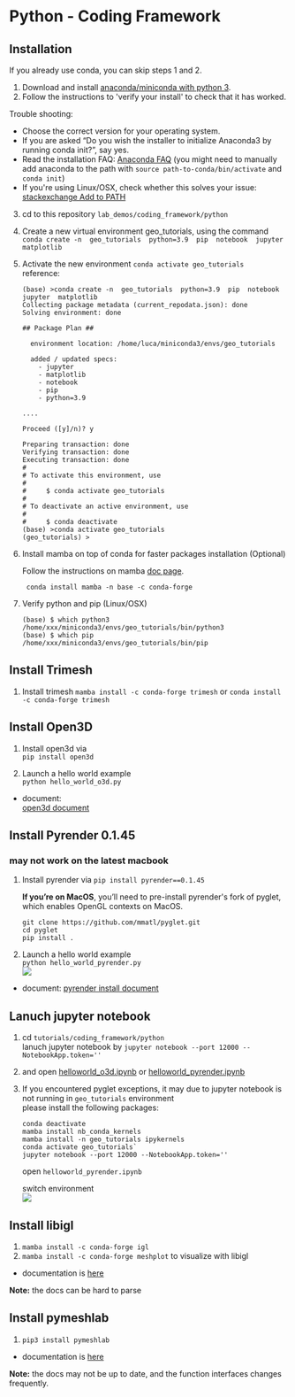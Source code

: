 # Python - Coding Framework

## Installation   
If you already use conda, you can skip steps 1 and 2.
1. Download and install [anaconda/miniconda with python 3](https://docs.anaconda.com/miniconda/install/).
2. Follow the instructions to 'verify your install' to check that it has worked.

Trouble shooting:
- Choose the correct version for your operating system.
- If you are asked “Do you wish the installer to initialize Anaconda3 by running conda init?”, say yes.
- Read the installation FAQ: [Anaconda FAQ]( https://docs.anaconda.com/anaconda/user-guide/faq/#installing-anaconda ) (you might need to manually add anaconda to the path with `source path-to-conda/bin/activate` and `conda init`)
- If you're using Linux/OSX, check whether this solves your issue: [stackexchange Add to PATH]( https://askubuntu.com/questions/760311/anaconda-i-have-to-type-export-path-anaconda3-bin-path-everytime-i-rerun )


3. cd to this repository `lab_demos/coding_framework/python`
4. Create a new virtual environment geo_tutorials, using the command   
`conda create -n  geo_tutorials  python=3.9  pip  notebook  jupyter  matplotlib`  

5. Activate the new environment
`conda activate geo_tutorials`  
reference:
    ````
    (base) >conda create -n  geo_tutorials  python=3.9  pip  notebook  jupyter  matplotlib
    Collecting package metadata (current_repodata.json): done
    Solving environment: done
    
    ## Package Plan ##
    
      environment location: /home/luca/miniconda3/envs/geo_tutorials
    
      added / updated specs:
        - jupyter
        - matplotlib
        - notebook
        - pip
        - python=3.9

    ....

    Proceed ([y]/n)? y

    Preparing transaction: done
    Verifying transaction: done
    Executing transaction: done
    #
    # To activate this environment, use
    #
    #     $ conda activate geo_tutorials
    #
    # To deactivate an active environment, use
    #
    #     $ conda deactivate 
    (base) >conda activate geo_tutorials 
    (geo_tutorials) > 
    ````
6. Install mamba on top of conda for faster packages installation (Optional)

    Follow the instructions on mamba [doc page](https://mamba.readthedocs.io/en/latest/installation.html).

    ` conda install mamba -n base -c conda-forge`

7. Verify python and pip (Linux/OSX)
    ````
    (base) $ which python3
    /home/xxx/miniconda3/envs/geo_tutorials/bin/python3
    (base) $ which pip
    /home/xxx/miniconda3/envs/geo_tutorials/bin/pip
    ```` 

## Install Trimesh 

1. Install trimesh
   `mamba install -c conda-forge trimesh`
   or
   `conda install -c conda-forge trimesh`
    
## Install Open3D 

1. Install open3d via  
    `pip install open3d`
    
2. Launch a hello world example    
    `python hello_world_o3d.py `  
    
* document:  
[open3d document](http://www.open3d.org/docs/release/introduction.html)  

## Install Pyrender 0.1.45
### may not work on the latest macbook

1. Install pyrender via 
   `pip install pyrender==0.1.45` 
   
    **If you’re on MacOS**, 
    you’ll need to pre-install pyrender's fork of pyglet, which enables OpenGL contexts on MacOS.
    ```
    git clone https://github.com/mmatl/pyglet.git
    cd pyglet
    pip install .
   ```
2. Launch a hello world example    
    `python hello_world_pyrender.py `  
    ![]( ../imgs/hello.jpg )
    
* document: 
[pyrender install document](https://pyrender.readthedocs.io/en/latest/install/index.html)  
    
    
## Lanuch jupyter notebook
1. cd `tutorials/coding_framework/python`  
    lanuch jupyter notebook by 
    `jupyter notebook --port 12000 --NotebookApp.token=''`  
    
2. and open [helloworld_o3d.ipynb](helloworld_o3d.ipynb) or [helloworld_pyrender.ipynb](helloworld_pyrender.ipynb)

3. If you encountered pyglet exceptions, it may due to jupyter notebook is not running in `geo_tutorials` environment  
     please install the following packages:
     ```
     conda deactivate
     mamba install nb_conda_kernels
     mamba install -n geo_tutorials ipykernels
     conda activate geo_tutorials`
     jupyter notebook --port 12000 --NotebookApp.token=''
     ```
     open `helloworld_pyrender.ipynb`

     switch environment  
     ![](../imgs/jupyter.png)

## Install libigl
1. `mamba install -c conda-forge igl`
2. `mamba install -c conda-forge meshplot` to visualize with libigl

* documentation is [here](https://libigl.github.io/libigl-python-bindings/igl_docs/)

**Note:** the docs can be hard to parse

## Install pymeshlab
1. `pip3 install pymeshlab`

* documentation is [here](https://pymeshlab.readthedocs.io/en/latest/intro.html)

**Note:** the docs may not be up to date, and the function interfaces changes frequently.
